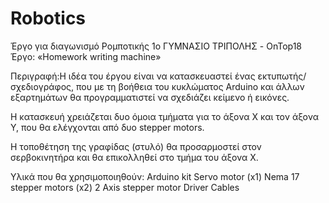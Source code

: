 # Robotics
Έργο για διαγωνισμό Ρομποτικής
1ο ΓΥΜΝΑΣΙΟ ΤΡΙΠΟΛΗΣ    - OnTop18
Έργο: «Homework writing machine»


Περιγραφή:Η ιδέα του έργου είναι να κατασκευαστεί ένας εκτυπωτής/ σχεδιογράφος, που με τη βοήθεια του κυκλώματος Arduino και άλλων εξαρτημάτων θα προγραμματιστεί να σχεδιάζει κείμενο ή εικόνες. 



Η κατασκευή χρειάζεται δυο όμοια τμήματα για το άξονα Χ και τον άξονα Υ, που θα ελέγχονται από δυο stepper motors.
 
Η τοποθέτηση της γραφίδας (στυλό) θα προσαρμοστεί στον σερβοκινητήρα και θα επικολληθεί στο τμήμα του άξονα Χ.

Υλικά που θα χρησιμοποιηθούν:
	Arduino kit
	Servo motor (x1)
	Nema 17 stepper motors (x2)
	2 Axis stepper motor Driver
	Cables
